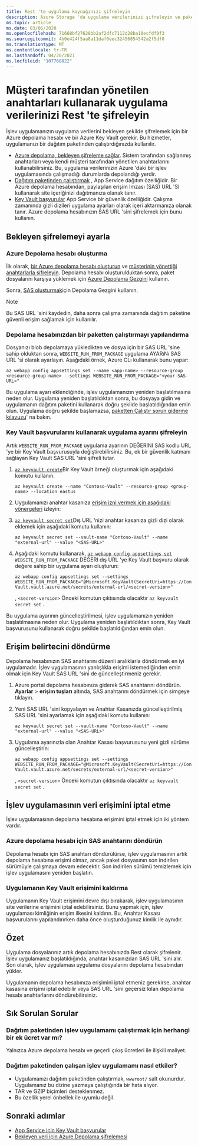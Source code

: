```yaml
---
title: Rest 'te uygulama kaynağınızı şifreleyin
description: Azure Storage 'da uygulama verilerinizi şifreleyin ve paket dosyası olarak dağıtın.
ms.topic: article
ms.date: 03/06/2020
ms.openlocfilehash: 71668bf27628bb2af2dfc7112d28ba10ecfdf9f3
ms.sourcegitcommit: 4b0e424f5aa8a11daf0eec32456854542a2f5df0
ms.translationtype: MT
ms.contentlocale: tr-TR
ms.lasthandoff: 04/20/2021
ms.locfileid: "107768822"
---
```

# <a name="encrypt-your-application-data-at-rest-using-customer-managed-keys"></a>Müşteri tarafından yönetilen anahtarları kullanarak uygulama verilerinizi Rest 'te şifreleyin

İşlev uygulamanızın uygulama verilerini bekleyen şekilde şifrelemek için bir Azure depolama hesabı ve bir Azure Key Vault gerekir. Bu hizmetler, uygulamanızı bir dağıtım paketinden çalıştırdığınızda kullanılır.

  - [Azure depolama, bekleyen şifreleme sağlar](../storage/common/storage-service-encryption.md). Sistem tarafından sağlanmış anahtarları veya kendi müşteri tarafından yönetilen anahtarlarını kullanabilirsiniz. Bu, uygulama verilerinizin Azure 'daki bir işlev uygulamasında çalışmadığı durumlarda depolandığı yerdir.
  - [Dağıtım paketinden çalıştırmak](run-functions-from-deployment-package.md) , App Service dağıtım özelliğidir. Bir Azure depolama hesabından, paylaşılan erişim Imzası (SAS) URL 'SI kullanarak site içeriğinizi dağıtmanıza olanak tanır.
  - [Key Vault başvurular](../app-service/app-service-key-vault-references.md) App Service bir güvenlik özelliğidir. Çalışma zamanında gizli dizileri uygulama ayarları olarak içeri aktarmanıza olanak tanır. Azure depolama hesabınızın SAS URL 'sini şifrelemek için bunu kullanın.

## <a name="set-up-encryption-at-rest"></a>Bekleyen şifrelemeyi ayarla

### <a name="create-an-azure-storage-account"></a>Azure Depolama hesabı oluşturma

İlk olarak, [bir Azure depolama hesabı oluşturun](../storage/common/storage-account-create.md) ve [müşterinin yönettiği anahtarlarla şifreleyin](../storage/common/customer-managed-keys-overview.md). Depolama hesabı oluşturulduktan sonra, paket dosyalarını karşıya yüklemek için [Azure Depolama Gezgini](../vs-azure-tools-storage-manage-with-storage-explorer.md) kullanın.

Sonra, [SAS oluşturmak](../vs-azure-tools-storage-manage-with-storage-explorer.md?tabs=windows#generate-a-sas-in-storage-explorer)için Depolama Gezgini kullanın. 

> [!NOTE]
> Bu SAS URL 'sini kaydedin, daha sonra çalışma zamanında dağıtım paketine güvenli erişim sağlamak için kullanılır.

### <a name="configure-running-from-a-package-from-your-storage-account"></a>Depolama hesabınızdan bir paketten çalıştırmayı yapılandırma
  
Dosyanızı blob depolamaya yükledikten ve dosya için bir SAS URL 'sine sahip olduktan sonra, `WEBSITE_RUN_FROM_PACKAGE` uygulama AYARıNı SAS URL 'si olarak ayarlayın. Aşağıdaki örnek, Azure CLı kullanarak bunu yapar:

```
az webapp config appsettings set --name <app-name> --resource-group <resource-group-name> --settings WEBSITE_RUN_FROM_PACKAGE="<your-SAS-URL>"
```

Bu uygulama ayarı eklendiğinde, işlev uygulamanızın yeniden başlatılmasına neden olur. Uygulama yeniden başlatıldıktan sonra, bu dosyaya gidin ve uygulamanın dağıtım paketini kullanarak doğru şekilde başlatıldığından emin olun. Uygulama doğru şekilde başlamazsa, [paketten Çalıştır sorun giderme kılavuzu](run-functions-from-deployment-package.md#troubleshooting)' na bakın.

### <a name="encrypt-the-application-setting-using-key-vault-references"></a>Key Vault başvurularını kullanarak uygulama ayarını şifreleyin

Artık `WEBSITE_RUN_FROM_PACKAGE` uygulama ayarının DEĞERINI SAS kodlu URL 'ye bir Key Vault başvurusuyla değiştirebilirsiniz. Bu, ek bir güvenlik katmanı sağlayan Key Vault SAS URL 'sini şifreli tutar.

1. [`az keyvault create`](/cli/azure/keyvault#az_keyvault_create)Bir Key Vault örneği oluşturmak için aşağıdaki komutu kullanın.       

    ```azurecli    
    az keyvault create --name "Contoso-Vault" --resource-group <group-name> --location eastus    
    ```    

1. Uygulamanızı anahtar kasanıza [erişim izni vermek için aşağıdaki yönergeleri](../app-service/app-service-key-vault-references.md#granting-your-app-access-to-key-vault) izleyin:

1. [`az keyvault secret set`](/cli/azure/keyvault/secret#az_keyvault_secret_set)Dış URL 'nizi anahtar kasanıza gizli dizi olarak eklemek için aşağıdaki komutu kullanın:   

    ```azurecli    
    az keyvault secret set --vault-name "Contoso-Vault" --name "external-url" --value "<SAS-URL>"    
    ```    

1.  Aşağıdaki komutu kullanarak, [`az webapp config appsettings set`](/cli/azure/webapp/config/appsettings#az_webapp_config_appsettings_set) `WEBSITE_RUN_FROM_PACKAGE` DEĞERI dış URL 'ye Key Vault başvuru olarak değere sahip bir uygulama ayarı oluşturun:

    ```azurecli    
    az webapp config appsettings set --settings WEBSITE_RUN_FROM_PACKAGE="@Microsoft.KeyVault(SecretUri=https://Contoso-Vault.vault.azure.net/secrets/external-url/<secret-version>"    
    ```

    , `<secret-version>` Önceki komutun çıktısında olacaktır `az keyvault secret set` .

Bu uygulama ayarının güncelleştirilmesi, işlev uygulamanızın yeniden başlatılmasına neden olur. Uygulama yeniden başlatıldıktan sonra, Key Vault başvurusunu kullanarak doğru şekilde başlatıldığından emin olun.

## <a name="how-to-rotate-the-access-token"></a>Erişim belirtecini döndürme

Depolama hesabınızın SAS anahtarını düzenli aralıklarla döndürmek en iyi uygulamadır. İşlev uygulamasının yanlışlıkla erişimi istemediğinden emin olmak için Key Vault SAS URL 'sini de güncelleştirmeniz gerekir.

1. Azure portal depolama hesabınıza giderek SAS anahtarını döndürün. **Ayarlar**  >  **erişim tuşları** altında, SAS anahtarını döndürmek için simgeye tıklayın.

1. Yeni SAS URL 'sini kopyalayın ve Anahtar Kasanızda güncelleştirilmiş SAS URL 'sini ayarlamak için aşağıdaki komutu kullanın:

    ```azurecli    
    az keyvault secret set --vault-name "Contoso-Vault" --name "external-url" --value "<SAS-URL>"    
    ``` 

1. Uygulama ayarınızla olan Anahtar Kasası başvurusunu yeni gizli sürüme güncelleştirin:

    ```azurecli    
    az webapp config appsettings set --settings WEBSITE_RUN_FROM_PACKAGE="@Microsoft.KeyVault(SecretUri=https://Contoso-Vault.vault.azure.net/secrets/external-url/<secret-version>"    
    ```

    , `<secret-version>` Önceki komutun çıktısında olacaktır `az keyvault secret set` .

## <a name="how-to-revoke-the-function-apps-data-access"></a>İşlev uygulamasının veri erişimini iptal etme

İşlev uygulamasının depolama hesabına erişimini iptal etmek için iki yöntem vardır. 

### <a name="rotate-the-sas-key-for-the-azure-storage-account"></a>Azure depolama hesabı için SAS anahtarını döndürün

Depolama hesabı için SAS anahtarı döndürülürse, işlev uygulamasının artık depolama hesabına erişimi olmaz, ancak paket dosyasının son indirilen sürümüyle çalışmaya devam edecektir. Son indirilen sürümü temizlemek için işlev uygulamasını yeniden başlatın.

### <a name="remove-the-function-apps-access-to-key-vault"></a>Uygulamanın Key Vault erişimini kaldırma

Uygulamanın Key Vault erişimini devre dışı bırakarak, işlev uygulamasının site verilerine erişimini iptal edebilirsiniz. Bunu yapmak için, işlev uygulaması kimliğinin erişim ilkesini kaldırın. Bu, Anahtar Kasası başvurularını yapılandırırken daha önce oluşturduğunuz kimlik ile aynıdır.

## <a name="summary"></a>Özet

Uygulama dosyalarınız artık depolama hesabınızda Rest olarak şifrelenir. İşlev uygulamanız başlatıldığında, anahtar kasaınızdan SAS URL 'sini alır. Son olarak, işlev uygulaması uygulama dosyalarını depolama hesabından yükler. 

Uygulamanın depolama hesabınıza erişimini iptal etmeniz gerekirse, anahtar kasasına erişimi iptal edebilir veya SAS URL 'sini geçersiz kılan depolama hesabı anahtarlarını döndürebilirsiniz.

## <a name="frequently-asked-questions"></a>Sık Sorulan Sorular

### <a name="is-there-any-additional-charge-for-running-my-function-app-from-the-deployment-package"></a>Dağıtım paketinden işlev uygulamamı çalıştırmak için herhangi bir ek ücret var mı?

Yalnızca Azure depolama hesabı ve geçerli çıkış ücretleri ile ilişkili maliyet.

### <a name="how-does-running-from-the-deployment-package-affect-my-function-app"></a>Dağıtım paketinden çalışan işlev uygulamamı nasıl etkiler?

- Uygulamanızı dağıtım paketinden çalıştırmak, `wwwroot/` salt okunurdur. Uygulamanız bu dizine yazmaya çalıştığında bir hata alıyor.
- TAR ve GZIP biçimleri desteklenmez.
- Bu özellik yerel önbellek ile uyumlu değil.

## <a name="next-steps"></a>Sonraki adımlar

- [App Service için Key Vault başvurular](../app-service/app-service-key-vault-references.md)
- [Bekleyen veri için Azure Depolama şifrelemesi](../storage/common/storage-service-encryption.md)